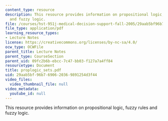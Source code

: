 ```yaml
---
content_type: resource
description: This resource provides information on propositional logic, fuzzy rules
  and fuzzy logic.
file: /courses/hst-951j-medical-decision-support-fall-2005/29aab5bf96b7690620369891254d3f44_proplogic_sets.pdf
file_type: application/pdf
learning_resource_types:
- Lecture Notes
license: https://creativecommons.org/licenses/by-nc-sa/4.0/
ocw_type: OCWFile
parent_title: Lecture Notes
parent_type: CourseSection
parent_uid: 09fc2b6b-ebcc-7c47-bb03-f127a7a4ff84
resourcetype: Document
title: proplogic_sets.pdf
uid: 29aab5bf-96b7-6906-2036-9891254d3f44
video_files:
  video_thumbnail_file: null
video_metadata:
  youtube_id: null
---
```

This resource provides information on propositional logic, fuzzy rules and fuzzy logic.